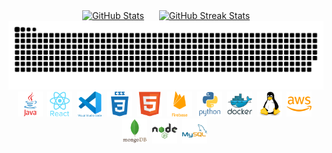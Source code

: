 <div align="center" style="white-space: nowrap;">
  <!-- GitHub Stats -->
  <a href="https://github.com/JacobDicksonOfficial" style="display: inline-block; margin-right: 20px;">
    <img src="https://github-readme-stats.vercel.app/api?username=JacobDicksonOfficial&show_icons=true&theme=merko&v=3" alt="GitHub Stats" style="width: 300px;" />
  </a>
  <!-- GitHub Streaks -->
  <a href="https://git.io/streak-stats" style="display: inline-block;">
    <img src="https://github-readme-streak-stats.herokuapp.com?user=JacobDicksonOfficial&theme=merko&v=3" alt="GitHub Streak Stats" style="width: 300px;" />
  </a>
</div>





</div>






</div>

<div align="center">
  <picture>
    <source media="(prefers-color-scheme: dark)" srcset="https://raw.githubusercontent.com/JacobDicksonOfficial/JacobDicksonOfficial/output/github-snake-dark.svg" />
    <source media="(prefers-color-scheme: light)" srcset="https://raw.githubusercontent.com/JacobDicksonOfficial/JacobDicksonOfficial/output/github-snake.svg" />
    <img alt="github-snake" src="https://raw.githubusercontent.com/JacobDicksonOfficial/JacobDicksonOfficial/output/github-snake.svg" />
  </picture>
</div>


<div align="center">
  <img src="https://github.com/devicons/devicon/blob/master/icons/java/java-original-wordmark.svg" title="Java" alt="Java" width="40" height="40"/>&nbsp;
  <img src="https://github.com/devicons/devicon/blob/master/icons/react/react-original-wordmark.svg" title="React" alt="React" width="40" height="40"/>&nbsp;
  <img src="https://github.com/devicons/devicon/blob/master/icons/vscode/vscode-original-wordmark.svg" title="VS Code" alt="VS Code" width="40" height="40"/>&nbsp;
  <img src="https://github.com/devicons/devicon/blob/master/icons/css3/css3-plain-wordmark.svg" title="CSS3" alt="CSS" width="40" height="40"/>&nbsp;
  <img src="https://github.com/devicons/devicon/blob/master/icons/html5/html5-original.svg" title="HTML5" alt="HTML" width="40" height="40"/>&nbsp;
  <img src="https://github.com/devicons/devicon/blob/master/icons/firebase/firebase-plain-wordmark.svg" title="Firebase" alt="Firebase" width="40" height="40"/>&nbsp;
  <img src="https://github.com/devicons/devicon/blob/master/icons/python/python-original-wordmark.svg" title="Python" alt="Python" width="40" height="40"/>&nbsp;
  <img src="https://github.com/devicons/devicon/blob/master/icons/docker/docker-original-wordmark.svg" title="Docker" alt="Docker" width="40" height="40"/>&nbsp;
  <img src="https://github.com/devicons/devicon/blob/master/icons/linux/linux-original.svg" title="Linux" alt="Linux" width="40" height="40"/>&nbsp;
  <img src="https://github.com/devicons/devicon/blob/master/icons/amazonwebservices/amazonwebservices-plain-wordmark.svg" title="AWS" alt="AWS" width="40" height="40"/>&nbsp;
  <img src="https://github.com/devicons/devicon/blob/master/icons/mongodb/mongodb-original-wordmark.svg" title="MongoDB" alt="MongoDB" width="40" height="40"/>&nbsp;
  <img src="https://github.com/devicons/devicon/blob/master/icons/nodejs/nodejs-original-wordmark.svg" title="NodeJS" alt="NodeJS" width="40" height="40"/>&nbsp;
  <img src="https://github.com/devicons/devicon/blob/master/icons/mysql/mysql-original-wordmark.svg" title="MySQL" alt="MySQL" width="40" height="40"/>&nbsp;
</div>



<!---
JacobDicksonOfficial/JacobDicksonOfficial is a ✨ special ✨ repository because its `README.md` (this file) appears on your GitHub profile.
You can click the Preview link to take a look at your changes.
--->
